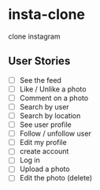 # insta-clone

clone instagram

## User Stories

- [ ] See the feed
- [ ] Like / Unlike a photo
- [ ] Comment on a photo
- [ ] Search by user
- [ ] Search by location
- [ ] See user profile
- [ ] Follow / unfollow user
- [ ] Edit my profile
- [ ] create account
- [ ] Log in
- [ ] Upload a photo
- [ ] Edit the photo (delete)
